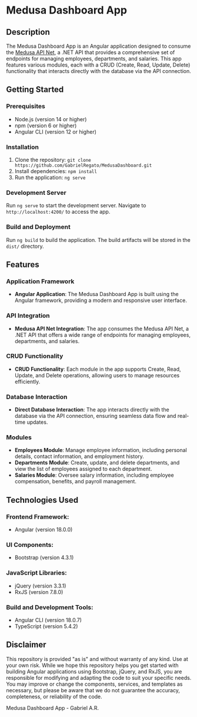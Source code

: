 # Medusa Dashboard App

## Description

The Medusa Dashboard App is an Angular application designed to consume the [Medusa API Net](https://github.com/GabrielRegato/MedusaAPINet), a .NET API that provides a comprehensive set of endpoints for managing employees, departments, and salaries. This app features various modules, each with a CRUD (Create, Read, Update, Delete) functionality that interacts directly with the database via the API connection.

## Getting Started

### Prerequisites

- Node.js (version 14 or higher)
- npm (version 6 or higher)
- Angular CLI (version 12 or higher)

### Installation

1. Clone the repository: `git clone https://github.com/GabrielRegato/MedusaDashboard.git`
2. Install dependencies: `npm install`
3. Run the application: `ng serve`

### Development Server

Run `ng serve` to start the development server. Navigate to `http://localhost:4200/` to access the app.

### Build and Deployment

Run `ng build` to build the application. The build artifacts will be stored in the `dist/` directory.

## Features

### Application Framework

- **Angular Application**: The Medusa Dashboard App is built using the Angular framework, providing a modern and responsive user interface.

### API Integration

- **Medusa API Net Integration**: The app consumes the Medusa API Net, a .NET API that offers a wide range of endpoints for managing employees, departments, and salaries.

### CRUD Functionality

- **CRUD Functionality**: Each module in the app supports Create, Read, Update, and Delete operations, allowing users to manage resources efficiently.

### Database Interaction

- **Direct Database Interaction**: The app interacts directly with the database via the API connection, ensuring seamless data flow and real-time updates.

### Modules

- **Employees Module**: Manage employee information, including personal details, contact information, and employment history.
- **Departments Module**: Create, update, and delete departments, and view the list of employees assigned to each department.
- **Salaries Module**: Oversee salary information, including employee compensation, benefits, and payroll management.

## Technologies Used

### Frontend Framework:

- Angular (version 18.0.0)

### UI Components:

- Bootstrap (version 4.3.1)

### JavaScript Libraries:

- jQuery (version 3.3.1)
- RxJS (version 7.8.0)

### Build and Development Tools:

- Angular CLI (version 18.0.7)
- TypeScript (version 5.4.2)

## Disclaimer

This repository is provided "as is" and without warranty of any kind. Use at your own risk. While we hope this repository helps you get started with building Angular applications using Bootstrap, jQuery, and RxJS, you are responsible for modifying and adapting the code to suit your specific needs. You may improve or change the components, services, and templates as necessary, but please be aware that we do not guarantee the accuracy, completeness, or reliability of the code.

Medusa Dashboard App - Gabriel A.R.
